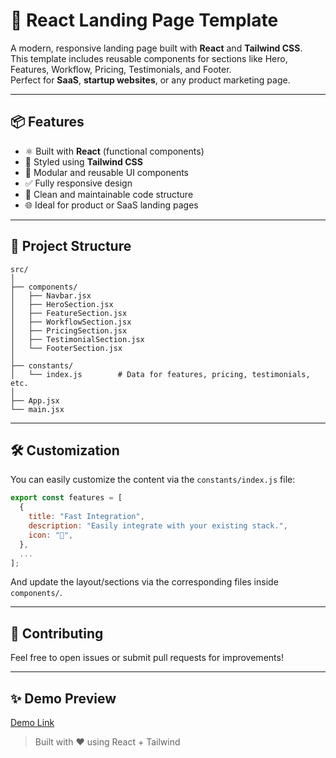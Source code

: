 # 🚀 React Landing Page Template

A modern, responsive landing page built with **React** and **Tailwind CSS**.  
This template includes reusable components for sections like Hero, Features, Workflow, Pricing, Testimonials, and Footer.  
Perfect for **SaaS**, **startup websites**, or any product marketing page.

---

## 📦 Features

- ⚛️ Built with **React** (functional components)
- 🎨 Styled using **Tailwind CSS**
- 🧩 Modular and reusable UI components
- ✅ Fully responsive design
- 🧠 Clean and maintainable code structure
- 🌐 Ideal for product or SaaS landing pages

---

## 📁 Project Structure

```
src/
│
├── components/
│   ├── Navbar.jsx
│   ├── HeroSection.jsx
│   ├── FeatureSection.jsx
│   ├── WorkflowSection.jsx
│   ├── PricingSection.jsx
│   ├── TestimonialSection.jsx
│   └── FooterSection.jsx
│
├── constants/
│   └── index.js        # Data for features, pricing, testimonials, etc.
│
├── App.jsx
└── main.jsx
```

---

## 🛠️ Customization

You can easily customize the content via the `constants/index.js` file:

```js
export const features = [
  {
    title: "Fast Integration",
    description: "Easily integrate with your existing stack.",
    icon: "🚀",
  },
  ...
];
```

And update the layout/sections via the corresponding files inside `components/`.

---

## 🙌 Contributing

Feel free to open issues or submit pull requests for improvements!

---

## ✨ Demo Preview

[Demo Link](https://virtual-r-website-reactjs.vercel.app/)

> Built with ❤️ using React + Tailwind
